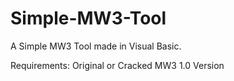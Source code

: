 # Simple-MW3-Tool
A Simple MW3 Tool made in Visual Basic. 

Requirements: Original or Cracked MW3 1.0 Version
